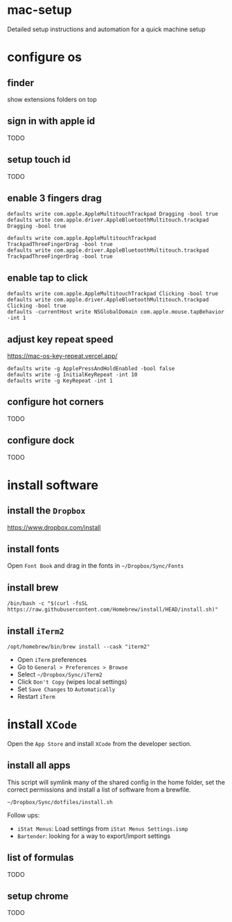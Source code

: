 # mac-setup
Detailed setup instructions and automation for a quick machine setup

# configure os

## finder

show extensions
folders on top

## sign in with apple id

TODO

## setup touch id

TODO

## enable 3 fingers drag

```
defaults write com.apple.AppleMultitouchTrackpad Dragging -bool true
defaults write com.apple.driver.AppleBluetoothMultitouch.trackpad Dragging -bool true
```
```
defaults write com.apple.AppleMultitouchTrackpad TrackpadThreeFingerDrag -bool true
defaults write com.apple.driver.AppleBluetoothMultitouch.trackpad TrackpadThreeFingerDrag -bool true
```

## enable tap to click

```
defaults write com.apple.AppleMultitouchTrackpad Clicking -bool true
defaults write com.apple.driver.AppleBluetoothMultitouch.trackpad Clicking -bool true
defaults -currentHost write NSGlobalDomain com.apple.mouse.tapBehavior -int 1
```

## adjust key repeat speed

https://mac-os-key-repeat.vercel.app/

```
defaults write -g ApplePressAndHoldEnabled -bool false
defaults write -g InitialKeyRepeat -int 10
defaults write -g KeyRepeat -int 1
```

## configure hot corners

TODO

## configure dock

TODO

# install software

## install the `Dropbox`

https://www.dropbox.com/install

## install fonts

Open `Font Book` and drag in the fonts in `~/Dropbox/Sync/Fonts`

## install brew

```
/bin/bash -c "$(curl -fsSL https://raw.githubusercontent.com/Homebrew/install/HEAD/install.sh)"
```

## install `iTerm2`

```
/opt/homebrew/bin/brew install --cask "iterm2"
```

* Open `iTerm` preferences
* Go to `General > Preferences > Browse`
* Select `~/Dropbox/Sync/iTerm2`
* Click `Don't Copy` (wipes local settings)
* Set `Save Changes` to `Automatically`
* Restart `iTerm`

# install `XCode`

Open the `App Store` and install `XCode` from the developer section.

## install all apps

This script will symlink many of the shared config in the home folder, set the correct permissions and install a list of software from a brewfile.

```
~/Dropbox/Sync/dotfiles/install.sh
```

Follow ups:

* `iStat Menus`: Load settings from `iStat Menus Settings.ismp`
* `Bartender`: looking for a way to export/import settings

## list of formulas

TODO

## setup chrome

TODO
